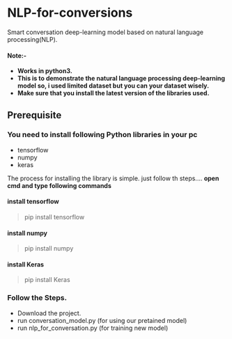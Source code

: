 # NLP-for-conversions
Smart conversation deep-learning model based on natural language processing(NLP).
#### Note:-
* **Works in python3.**
* **This is to demonstrate the natural language processing deep-learning model so, i used limited dataset but you can your dataset wisely.**
* **Make sure that you install the latest version of the libraries used.**

## Prerequisite
### **You need to install following Python libraries in your pc**
* tensorflow
* numpy
* keras

The process for installing the library is simple.
just follow th steps....
**open cmd and type following commands**
#### **install tensorflow**
> pip install tensorflow
#### **install numpy**
> pip install numpy
#### **install Keras**
> pip install Keras

### Follow the Steps.
* Download the project.
* run conversation_model.py (for using our pretained model)
* run nlp_for_conversation.py (for training new model)
